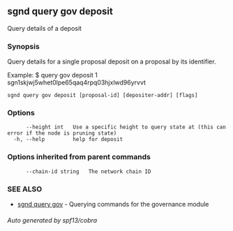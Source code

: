 ## sgnd query gov deposit

Query details of a deposit

### Synopsis

Query details for a single proposal deposit on a proposal by its identifier.

Example:
$ <appd> query gov deposit 1 sgn1skjwj5whet0lpe65qaq4rpq03hjxlwd96yrvvt

```
sgnd query gov deposit [proposal-id] [depositer-addr] [flags]
```

### Options

```
      --height int   Use a specific height to query state at (this can error if the node is pruning state)
  -h, --help         help for deposit
```

### Options inherited from parent commands

```
      --chain-id string   The network chain ID
```

### SEE ALSO

* [sgnd query gov](sgnd_query_gov.md)	 - Querying commands for the governance module

###### Auto generated by spf13/cobra
